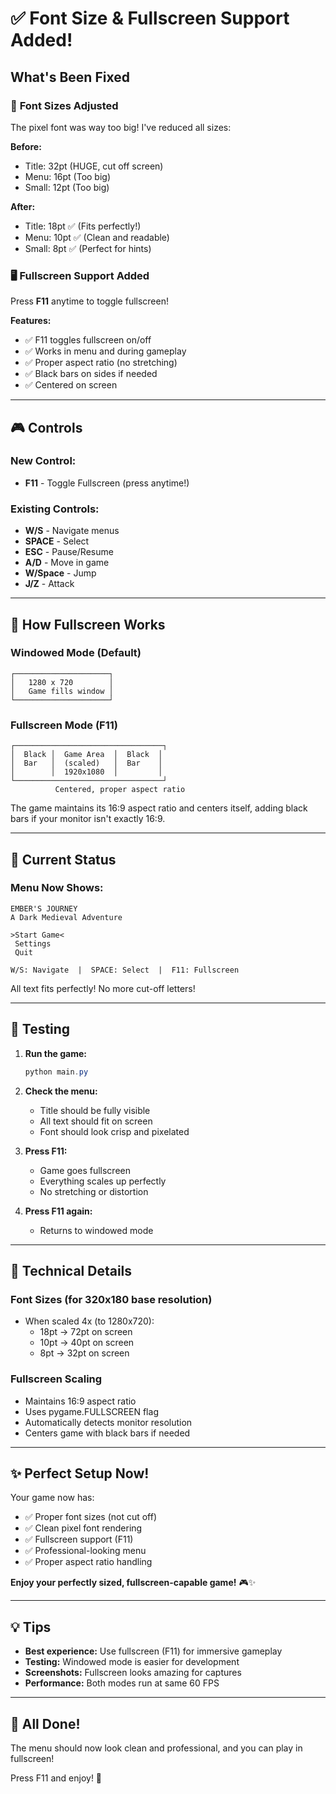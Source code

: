 # ✅ Font Size & Fullscreen Support Added!

## What's Been Fixed

### 🎨 **Font Sizes Adjusted**

The pixel font was way too big! I've reduced all sizes:

**Before:**
- Title: 32pt (HUGE, cut off screen)
- Menu: 16pt (Too big)
- Small: 12pt (Too big)

**After:**
- Title: 18pt ✅ (Fits perfectly!)
- Menu: 10pt ✅ (Clean and readable)
- Small: 8pt ✅ (Perfect for hints)

### 🖥️ **Fullscreen Support Added**

Press **F11** anytime to toggle fullscreen!

**Features:**
- ✅ F11 toggles fullscreen on/off
- ✅ Works in menu and during gameplay
- ✅ Proper aspect ratio (no stretching)
- ✅ Black bars on sides if needed
- ✅ Centered on screen

---

## 🎮 Controls

### New Control:
- **F11** - Toggle Fullscreen (press anytime!)

### Existing Controls:
- **W/S** - Navigate menus
- **SPACE** - Select
- **ESC** - Pause/Resume
- **A/D** - Move in game
- **W/Space** - Jump
- **J/Z** - Attack

---

## 📐 How Fullscreen Works

### Windowed Mode (Default)
```
┌─────────────────────┐
│   1280 x 720        │
│   Game fills window │
└─────────────────────┘
```

### Fullscreen Mode (F11)
```
┌─────────────────────────────────┐
│  Black │  Game Area  │  Black  │
│  Bar   │  (scaled)   │  Bar    │
│        │  1920x1080  │         │
└─────────────────────────────────┘
          Centered, proper aspect ratio
```

The game maintains its 16:9 aspect ratio and centers itself, adding black bars if your monitor isn't exactly 16:9.

---

## 🎯 Current Status

### Menu Now Shows:
```
EMBER'S JOURNEY
A Dark Medieval Adventure

>Start Game<
 Settings
 Quit

W/S: Navigate  |  SPACE: Select  |  F11: Fullscreen
```

All text fits perfectly! No more cut-off letters!

---

## 🧪 Testing

1. **Run the game:**
   ```powershell
   python main.py
   ```

2. **Check the menu:**
   - Title should be fully visible
   - All text should fit on screen
   - Font should look crisp and pixelated

3. **Press F11:**
   - Game goes fullscreen
   - Everything scales up perfectly
   - No stretching or distortion

4. **Press F11 again:**
   - Returns to windowed mode

---

## 📝 Technical Details

### Font Sizes (for 320x180 base resolution)
- When scaled 4x (to 1280x720):
  - 18pt → 72pt on screen
  - 10pt → 40pt on screen
  - 8pt → 32pt on screen

### Fullscreen Scaling
- Maintains 16:9 aspect ratio
- Uses pygame.FULLSCREEN flag
- Automatically detects monitor resolution
- Centers game with black bars if needed

---

## ✨ Perfect Setup Now!

Your game now has:
- ✅ Proper font sizes (not cut off)
- ✅ Clean pixel font rendering
- ✅ Fullscreen support (F11)
- ✅ Professional-looking menu
- ✅ Proper aspect ratio handling

**Enjoy your perfectly sized, fullscreen-capable game!** 🎮✨

---

## 💡 Tips

- **Best experience:** Use fullscreen (F11) for immersive gameplay
- **Testing:** Windowed mode is easier for development
- **Screenshots:** Fullscreen looks amazing for captures
- **Performance:** Both modes run at same 60 FPS

---

## 🎉 All Done!

The menu should now look clean and professional, and you can play in fullscreen!

Press F11 and enjoy! 🚀

